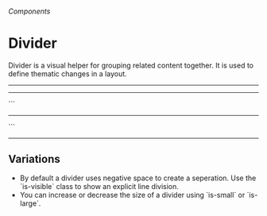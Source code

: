 <h6 class="subtitle is-5 has-text-grey has-text-weight-semibold">Components</h6><h1 class="title is-1 has-text-weight-bold">Divider</h1>
<p class="subtitle is-5">
    <span class="has-text-weight-semibold">Divider</span> is a visual helper for grouping related content together. It is used to define thematic changes in a layout.
</p>

<hr class="is-large is-visible">

<div class="box is-well is-relaxed is-marginless">
    <hr class="is-visible">
</div>
```
<hr class="is-visible">
```

<hr>

<h2 class="title is-4">Variations</h2>

<ul class="list">
    <li>By default a divider uses negative space to create a seperation. Use the `is-visible` class to show an explicit line division.</li>
    <li>You can increase or decrease the size of a divider using `is-small` or `is-large`.</li>
</ul>